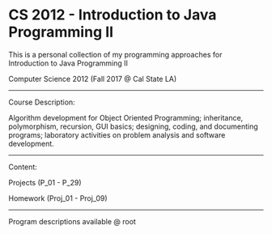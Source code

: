 # CS 2012 - Introduction to Java Programming II

This is a personal collection of my programming approaches for Introduction to Java Programming II

Computer Science 2012 (Fall 2017 @ Cal State LA)
****************************************************************************************************************************

Course Description:

Algorithm development for Object Oriented Programming; inheritance, polymorphism, recursion, 
GUI basics; designing, coding, and documenting programs; laboratory activities on problem analysis 
and software development.

****************************************************************************************************************************

Content:

Projects (P_01 - P_29)

Homework (Proj_01 - Proj_09)

****************************************************************************************************************************
Program descriptions available @ root
